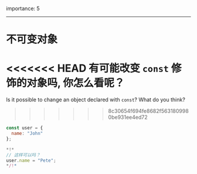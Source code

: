 importance: 5

---

# 不可变对象

<<<<<<< HEAD
有可能改变 `const` 修饰的对象吗, 你怎么看呢？
=======
Is it possible to change an object declared with `const`? What do you think?
>>>>>>> 8c30654f694fe8682f5631809980be931ee4ed72

```js
const user = {
  name: "John"
};

*!*
// 这样可以吗？
user.name = "Pete";
*/!*
```
